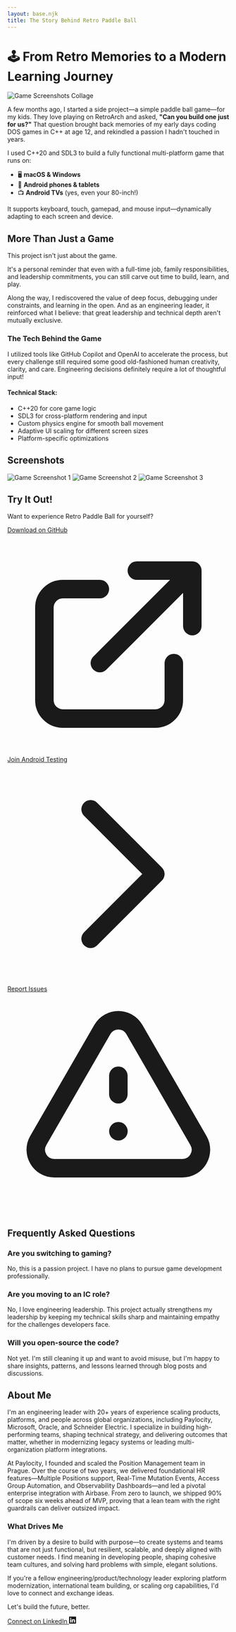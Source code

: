 ```yaml
---
layout: base.njk
title: The Story Behind Retro Paddle Ball
---
```


# 🕹️ From Retro Memories to a Modern Learning Journey

![Game Screenshots Collage](/assets/screenshots-collage.png)

A few months ago, I started a side project—a simple paddle ball game—for my kids. They love playing on RetroArch and asked, **"Can you build one just for us?"** That question brought back memories of my early days coding DOS games in C++ at age 12, and rekindled a passion I hadn't touched in years.

I used C++20 and SDL3 to build a fully functional multi-platform game that runs on:

- 🖥️ **macOS & Windows**
- 📱 **Android phones & tablets**
- 📺 **Android TVs** (yes, even your 80-inch!)

It supports keyboard, touch, gamepad, and mouse input—dynamically adapting to each screen and device.

## More Than Just a Game

This project isn't just about the game.

It's a personal reminder that even with a full-time job, family responsibilities, and leadership commitments, you can still carve out time to build, learn, and play.

Along the way, I rediscovered the value of deep focus, debugging under constraints, and learning in the open. And as an engineering leader, it reinforced what I believe: that great leadership and technical depth aren't mutually exclusive.

<div class="bg-blue-50 p-6 rounded-lg my-8 border border-blue-100">
  <h3 class="text-xl font-bold mb-3">The Tech Behind the Game</h3>
  <p class="mb-4">I utilized tools like GitHub Copilot and OpenAI to accelerate the process, but every challenge still required some good old-fashioned human creativity, clarity, and care. Engineering decisions definitely require a lot of thoughtful input!</p>
  
  <h4 class="font-bold mt-4">Technical Stack:</h4>
  <ul class="list-disc pl-5 mt-2">
    <li>C++20 for core game logic</li>
    <li>SDL3 for cross-platform rendering and input</li>
    <li>Custom physics engine for smooth ball movement</li>
    <li>Adaptive UI scaling for different screen sizes</li>
    <li>Platform-specific optimizations</li>
  </ul>
</div>

## Screenshots

<div class="grid grid-cols-2 md:grid-cols-3 gap-4 my-6">
  <img src="/assets/screenshot1.png" alt="Game Screenshot 1" class="rounded-lg">
  <img src="/assets/screenshot2.png" alt="Game Screenshot 2" class="rounded-lg">
  <img src="/assets/screenshot3.png" alt="Game Screenshot 3" class="rounded-lg">
</div>

## Try It Out!

Want to experience Retro Paddle Ball for yourself?

<div class="flex flex-wrap gap-4 my-6">
  <a href="https://github.com/stanlymt/retro-paddle-ball/releases" target="_blank" class="inline-flex items-center gap-2 px-5 py-3 bg-blue-600 text-white rounded-md hover:bg-blue-700 transition-colors">
    <span>Download on GitHub</span>
    <svg xmlns="http://www.w3.org/2000/svg" class="h-5 w-5" fill="none" viewBox="0 0 24 24" stroke="currentColor">
      <path stroke-linecap="round" stroke-linejoin="round" stroke-width="2" d="M10 6H6a2 2 0 00-2 2v10a2 2 0 002 2h10a2 2 0 002-2v-4M14 4h6m0 0v6m0-6L10 14" />
    </svg>
  </a>
  <a href="https://forms.gle/vE2PeSRC9yjMF3gU8" target="_blank" class="inline-flex items-center gap-2 px-5 py-3 bg-green-600 text-white rounded-md hover:bg-green-700 transition-colors">
    <span>Join Android Testing</span>
    <svg xmlns="http://www.w3.org/2000/svg" class="h-5 w-5" fill="none" viewBox="0 0 24 24" stroke="currentColor">
      <path stroke-linecap="round" stroke-linejoin="round" stroke-width="2" d="M9 5l7 7-7 7" />
    </svg>
  </a>
  <a href="https://github.com/stanlymt/retro-paddle-ball/issues" target="_blank" class="inline-flex items-center gap-2 px-5 py-3 bg-gray-600 text-white rounded-md hover:bg-gray-700 transition-colors">
    <span>Report Issues</span>
    <svg xmlns="http://www.w3.org/2000/svg" class="h-5 w-5" fill="none" viewBox="0 0 24 24" stroke="currentColor">
      <path stroke-linecap="round" stroke-linejoin="round" stroke-width="2" d="M12 9v2m0 4h.01m-6.938 4h13.856c1.54 0 2.502-1.667 1.732-3L13.732 4c-.77-1.333-2.694-1.333-3.464 0L3.34 16c-.77 1.333.192 3 1.732 3z" />
    </svg>
  </a>
</div>

## Frequently Asked Questions

<div class="space-y-4 my-8">
  <div>
    <h3 class="font-bold text-lg">Are you switching to gaming?</h3>
    <p>No, this is a passion project. I have no plans to pursue game development professionally.</p>
  </div>
  
  <div>
    <h3 class="font-bold text-lg">Are you moving to an IC role?</h3>
    <p>No, I love engineering leadership. This project actually strengthens my leadership by keeping my technical skills sharp and maintaining empathy for the challenges developers face.</p>
  </div>
  
  <div>
    <h3 class="font-bold text-lg">Will you open-source the code?</h3>
    <p>Not yet. I'm still cleaning it up and want to avoid misuse, but I'm happy to share insights, patterns, and lessons learned through blog posts and discussions.</p>
  </div>
</div>

## About Me

I'm an engineering leader with 20+ years of experience scaling products, platforms, and people across global organizations, including Paylocity, Microsoft, Oracle, and Schneider Electric. I specialize in building high-performing teams, shaping technical strategy, and delivering outcomes that matter, whether in modernizing legacy systems or leading multi-organization platform integrations.

At Paylocity, I founded and scaled the Position Management team in Prague. Over the course of two years, we delivered foundational HR features—Multiple Positions support, Real-Time Mutation Events, Access Group Automation, and Observability Dashboards—and led a pivotal enterprise integration with Airbase. From zero to launch, we shipped 90% of scope six weeks ahead of MVP, proving that a lean team with the right guardrails can deliver outsized impact.

### What Drives Me

I'm driven by a desire to build with purpose—to create systems and teams that are not just functional, but resilient, scalable, and deeply aligned with customer needs. I find meaning in developing people, shaping cohesive team cultures, and solving hard problems with simple, elegant solutions.

If you're a fellow engineering/product/technology leader exploring platform modernization, international team building, or scaling org capabilities, I'd love to connect and exchange ideas.

Let's build the future, better.

<div class="flex justify-center mt-8">
  <a href="https://www.linkedin.com/in/stanlymt/" target="_blank" class="inline-flex items-center gap-2 px-5 py-3 bg-blue-700 text-white rounded-md hover:bg-blue-800 transition-colors">
    <span>Connect on LinkedIn</span>
    <svg xmlns="http://www.w3.org/2000/svg" width="16" height="16" fill="currentColor" class="bi bi-linkedin" viewBox="0 0 16 16">
      <path d="M0 1.146C0 .513.526 0 1.175 0h13.65C15.474 0 16 .513 16 1.146v13.708c0 .633-.526 1.146-1.175 1.146H1.175C.526 16 0 15.487 0 14.854V1.146zm4.943 12.248V6.169H2.542v7.225h2.401zm-1.2-8.212c.837 0 1.358-.554 1.358-1.248-.015-.709-.52-1.248-1.342-1.248-.822 0-1.359.54-1.359 1.248 0 .694.521 1.248 1.327 1.248h.016zm4.908 8.212V9.359c0-.216.016-.432.08-.586.173-.431.568-.878 1.232-.878.869 0 1.216.662 1.216 1.634v3.865h2.401V9.25c0-2.22-1.184-3.252-2.764-3.252-1.274 0-1.845.7-2.165 1.193v.025h-.016a5.54 5.54 0 0 1 .016-.025V6.169h-2.4c.03.678 0 7.225 0 7.225h2.4z"/>
    </svg>
  </a>
</div>
